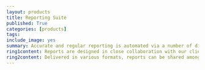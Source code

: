 ```yaml
---
layout: products
title: Reporting Suite
published: True
categories: [products]
tags: 
include_image: yes
summary: Accurate and regular reporting is automated via a number of different modules and tools, enabling CRE/FM information to be reported on quickly and easily.
ring1content: Reports are designed in close collaboration with our clients to make sure that not only are they delivering the right information but we are using the right visualisation tools for each report.
ring2content: Delivered in various formats, reports can be shared amongst users using an intuitive interface, promoting smooth, effective management of your portfolio.
---
```


 